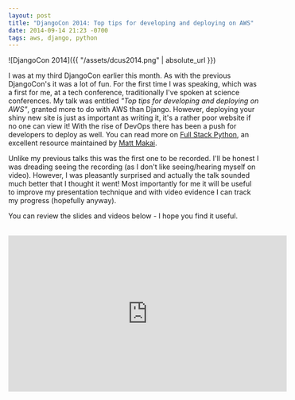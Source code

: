 ```yaml
---
layout: post
title: "DjangoCon 2014: Top tips for developing and deploying on AWS"
date: 2014-09-14 21:23 -0700
tags: aws, django, python
---
```


![DjangoCon 2014]({{ "/assets/dcus2014.png" | absolute_url }})

I was at my third DjangoCon earlier this month. As with the previous
DjangoCon's it was a lot of fun. For the first time I was speaking,
which was a first for me, at a tech conference, traditionally I've
spoken at science conferences. My talk was entitled *"Top tips for
developing and deploying on AWS"*, granted more to do with AWS than
Django. However, deploying your shiny new site is just as important as
writing it, it's a rather poor website if no one can view it! With the
rise of DevOps there has been a push for developers to deploy as well.
You can read more on [Full Stack Python](http://www.fullstackpython.com/), 
an excellent resource maintained by [Matt Makai](http://www.mattmakai.com/).  

Unlike my previous talks this was the first one to be recorded. I'll be
honest I was dreading seeing the recording (as I don't like
seeing/hearing myself on video). However, I was pleasantly surprised and
actually the talk sounded much better that I thought it went! Most
importantly for me it will be useful to improve my presentation
technique and with video evidence I can track my progress (hopefully
anyway).

You can review the slides and videos below - I hope you find it useful.

<script async class="speakerdeck-embed" data-id="73d0ab00168101321031426a91aead3e" data-ratio="1.29456384323641" src="//speakerdeck.com/assets/embed.js"></script>
<br/>
<iframe width="560" height="315" src="https://www.youtube.com/embed/gT4oC6QyN2Q" frameborder="0" allow="autoplay; encrypted-media" allowfullscreen></iframe>
